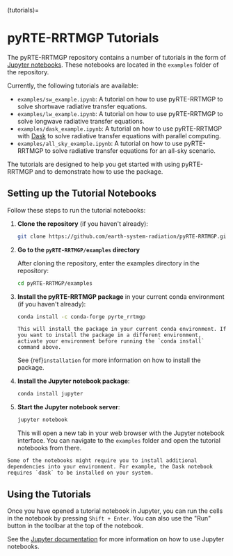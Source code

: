 (tutorials)=
# pyRTE-RRTMGP Tutorials

The pyRTE-RRTMGP repository contains a number of tutorials in the form of  [Jupyter notebooks](https://docs.jupyter.org). These notebooks are located in the `examples` folder of the repository.

Currently, the following tutorials are available:

* `examples/sw_example.ipynb`: A tutorial on how to use pyRTE-RRTMGP to solve shortwave radiative transfer equations.
* `examples/lw_example.ipynb`: A tutorial on how to use pyRTE-RRTMGP to solve longwave radiative transfer equations.
* `examples/dask_example.ipynb`: A tutorial on how to use pyRTE-RRTMGP with [Dask](https://docs.dask.org/en/stable/) to solve radiative transfer equations with parallel computing.
* `examples/all_sky_example.ipynb`: A tutorial on how to use pyRTE-RRTMGP to solve radiative transfer equations for an all-sky scenario.

The tutorials are designed to help you get started with using pyRTE-RRTMGP and to demonstrate how to use the package.

## Setting up the Tutorial Notebooks

Follow these steps to run the tutorial notebooks:

1. **Clone the repository** (if you haven't already):

    ```bash
    git clone https://github.com/earth-system-radiation/pyRTE-RRTMGP.git
    ```

2. **Go to the ``pyRTE-RRTMGP/examples`` directory**

    After cloning the repository, enter the examples directory in the repository:

    ```bash
    cd pyRTE-RRTMGP/examples
    ```

3. **Install the pyRTE-RRTMGP package** in your current conda environment (if you haven't already):

    ```bash
    conda install -c conda-forge pyrte_rrtmgp
    ```

    ```{note}
    This will install the package in your current conda environment. If you want to install the package in a different environment, activate your environment before running the `conda install` command above.
    ```

    See {ref}`installation` for more information on how to install the package.

4. **Install the Jupyter notebook package**:

    ```bash
    conda install jupyter
    ```

5. **Start the Jupyter notebook server**:

    ```bash
    jupyter notebook
    ```

    This will open a new tab in your web browser with the Jupyter notebook interface. You can navigate to the `examples` folder and open the tutorial notebooks from there.

```{note}
Some of the notebooks might require you to install additional dependencies into your environment. For example, the Dask notebook requires `dask` to be installed on your system.
```

## Using the Tutorials

Once you have opened a tutorial notebook in Jupyter, you can run the cells in the notebook by pressing `Shift + Enter`. You can also use the "Run" button in the toolbar at the top of the notebook.

See the [Jupyter documentation](https://docs.jupyter.org) for more information on how to use Jupyter notebooks.

<!--
Note about including interactive notebooks in the documentation:
- We can't include interactive notebooks in the documentation directly because they require a running Jupyter server to work. readthedocs doesn't support running Jupyter notebooks interactively.
- We could include links to run the notebooks on Google Colab (``[![Open In Colab](https://colab.research.google.com/assets/colab-badge.svg)](https://colab.research.google.com/github/your-repo/your-notebook.ipynb)``). However, this requires setting up the environments with the required packages (potentially with something like https://pypi.org/project/condacolab/).
 -->
